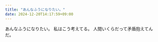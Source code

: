 ```yaml
---
title: "あんなふうになりたい。"
date: 2024-12-20T14:17:59+09:00
---
```

あんなふうになりたい。
私はこう考えてる。
人間いくらだって矛盾抱えてんだ。
